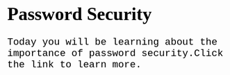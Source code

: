 <Password Security> 
<html>
<head>
<style>
h1 {
  color: black;
  font-family: verdana;
  font-size: 300%;

}
p  {
  font-family: courier;
  font-size: 160%;
}
</style>
</head>
<body>

<h1>Password Security</h1>
<p>Today you will be learning about the importance of password security.Click the link to learn more.</p>

</body>
</html>
<style>
p {
 color: black;
 }
 </style>
 <style>
   
 </style>
